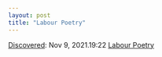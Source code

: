 ```yaml
---
layout: post
title: "Labour Poetry"
---
```

[Discovered](http://rolandtanglao.com/2020/07/29/p1-blogthis-checkvist-list-links-to-blog/): Nov 9, 2021.19:22 [Labour Poetry](https://interconnected.org/home/2021/08/23/dagong_shige)
